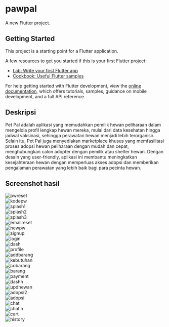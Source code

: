# pawpal

A new Flutter project.

## Getting Started

This project is a starting point for a Flutter application.

A few resources to get you started if this is your first Flutter project:

- [Lab: Write your first Flutter app](https://docs.flutter.dev/get-started/codelab)
- [Cookbook: Useful Flutter samples](https://docs.flutter.dev/cookbook)

For help getting started with Flutter development, view the
[online documentation](https://docs.flutter.dev/), which offers tutorials,
samples, guidance on mobile development, and a full API reference.
## Deskripsi

Pet Pal adalah aplikasi yang memudahkan pemilik hewan peliharaan dalam mengelola profil lengkap hewan mereka, mulai dari data kesehatan hingga jadwal vaksinasi, sehingga perawatan hewan menjadi lebih terorganisir. Selain itu, Pet Pal juga menyediakan marketplace khusus yang memfasilitasi proses adopsi hewan peliharaan dengan mudah dan cepat, menghubungkan calon adopter dengan pemilik atau shelter hewan. Dengan desain yang user-friendly, aplikasi ini membantu meningkatkan kesejahteraan hewan dengan memperluas akses adopsi dan memberikan pengalaman perawatan yang lebih baik bagi para pecinta hewan.
## Screenshot hasil

![pwreset](https://raw.githubusercontent.com/Rama19856/Tugas-akhir-Pawpal-/main/image/pwreset.jpeg)  
![kodepw](https://raw.githubusercontent.com/Rama19856/Tugas-akhir-Pawpal-/main/image/kodepw.jpeg)  
![splash1](https://raw.githubusercontent.com/Rama19856/Tugas-akhir-Pawpal-/main/image/splash1.jpeg)  
![splash2](https://raw.githubusercontent.com/Rama19856/Tugas-akhir-Pawpal-/main/image/splash2.jpeg)  
![splash3](https://raw.githubusercontent.com/Rama19856/Tugas-akhir-Pawpal-/main/image/splash3.jpeg)  
![emailreset](https://raw.githubusercontent.com/Rama19856/Tugas-akhir-Pawpal-/main/image/emailreset.jpeg)  
![newpw](https://raw.githubusercontent.com/Rama19856/Tugas-akhir-Pawpal-/main/image/newpw.jpeg)  
![signup](https://raw.githubusercontent.com/Rama19856/Tugas-akhir-Pawpal-/main/image/signup.jpeg)  
![login](https://raw.githubusercontent.com/Rama19856/Tugas-akhir-Pawpal-/main/image/login.jpeg)  
![dash](https://raw.githubusercontent.com/Rama19856/Tugas-akhir-Pawpal-/main/image/dash.jpeg)  
![profile](https://raw.githubusercontent.com/Rama19856/Tugas-akhir-Pawpal-/main/image/profile.jpeg)  
![addbarang](https://raw.githubusercontent.com/Rama19856/Tugas-akhir-Pawpal-/main/image/addbarang.jpeg)  
![kebutuhan](https://raw.githubusercontent.com/Rama19856/Tugas-akhir-Pawpal-/main/image/kebutuhan.jpeg)  
![cobarang](https://raw.githubusercontent.com/Rama19856/Tugas-akhir-Pawpal-/main/image/cobarang.jpeg)  
![barang](https://raw.githubusercontent.com/Rama19856/Tugas-akhir-Pawpal-/main/image/barang.jpeg)  
![payment](https://raw.githubusercontent.com/Rama19856/Tugas-akhir-Pawpal-/main/image/payment.jpeg)  
![dashh](https://raw.githubusercontent.com/Rama19856/Tugas-akhir-Pawpal-/main/image/dashh.jpeg)  
![updhewan](https://raw.githubusercontent.com/Rama19856/Tugas-akhir-Pawpal-/main/image/updhewan.jpeg)  
![adopsi2](https://raw.githubusercontent.com/Rama19856/Tugas-akhir-Pawpal-/main/image/adopsi2.jpeg)  
![adopsi](https://raw.githubusercontent.com/Rama19856/Tugas-akhir-Pawpal-/main/image/adopsi.jpeg)  
![chat](https://raw.githubusercontent.com/Rama19856/Tugas-akhir-Pawpal-/main/image/chat.jpeg)  
![chatin](https://raw.githubusercontent.com/Rama19856/Tugas-akhir-Pawpal-/main/image/chatin.jpeg)  
![cart](https://raw.githubusercontent.com/Rama19856/Tugas-akhir-Pawpal-/main/image/cart.jpeg)  
![history](https://raw.githubusercontent.com/Rama19856/Tugas-akhir-Pawpal-/main/image/history.jpeg)  

